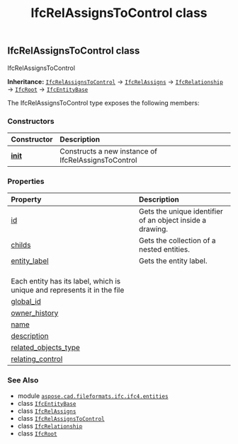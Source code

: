 ﻿---
title: IfcRelAssignsToControl class
second_title: Aspose.CAD for Python via .NET API References
description: 
type: docs
weight: 5200
url: /python-net/aspose.cad.fileformats.ifc.ifc4.entities/ifcrelassignstocontrol/
is_root: false
---

## IfcRelAssignsToControl class

IfcRelAssignsToControl



**Inheritance:** [`IfcRelAssignsToControl`](/cad/python-net/aspose.cad.fileformats.ifc.ifc4.entities/ifcrelassignstocontrol) → 
[`IfcRelAssigns`](/cad/python-net/aspose.cad.fileformats.ifc.ifc4.entities/ifcrelassigns) → 
[`IfcRelationship`](/cad/python-net/aspose.cad.fileformats.ifc.ifc4.entities/ifcrelationship) → 
[`IfcRoot`](/cad/python-net/aspose.cad.fileformats.ifc.ifc4.entities/ifcroot) → 
[`IfcEntityBase`](/cad/python-net/aspose.cad.fileformats.ifc/ifcentitybase)



The IfcRelAssignsToControl type exposes the following members:

### Constructors
| Constructor | Description |
| :- | :- |
| [__init__](/cad/python-net/aspose.cad.fileformats.ifc.ifc4.entities/ifcrelassignstocontrol/__init__/#) | Constructs a new instance of IfcRelAssignsToControl |


### Properties
| Property | Description |
| :- | :- |
| [id](/cad/python-net/aspose.cad.fileformats.ifc.ifc4.entities/ifcrelassignstocontrol/id) | Gets the unique identifier of an object inside a drawing. |
| [childs](/cad/python-net/aspose.cad.fileformats.ifc.ifc4.entities/ifcrelassignstocontrol/childs) | Gets the collection of a nested entities. |
| [entity_label](/cad/python-net/aspose.cad.fileformats.ifc.ifc4.entities/ifcrelassignstocontrol/entity_label) | Gets the entity label.<br/>Each entity has its label, which is unique and represents it in the file |
| [global_id](/cad/python-net/aspose.cad.fileformats.ifc.ifc4.entities/ifcrelassignstocontrol/global_id) |  |
| [owner_history](/cad/python-net/aspose.cad.fileformats.ifc.ifc4.entities/ifcrelassignstocontrol/owner_history) |  |
| [name](/cad/python-net/aspose.cad.fileformats.ifc.ifc4.entities/ifcrelassignstocontrol/name) |  |
| [description](/cad/python-net/aspose.cad.fileformats.ifc.ifc4.entities/ifcrelassignstocontrol/description) |  |
| [related_objects_type](/cad/python-net/aspose.cad.fileformats.ifc.ifc4.entities/ifcrelassignstocontrol/related_objects_type) |  |
| [relating_control](/cad/python-net/aspose.cad.fileformats.ifc.ifc4.entities/ifcrelassignstocontrol/relating_control) |  |



### See Also
* module [`aspose.cad.fileformats.ifc.ifc4.entities`](..)
* class [`IfcEntityBase`](/cad/python-net/aspose.cad.fileformats.ifc/ifcentitybase)
* class [`IfcRelAssigns`](/cad/python-net/aspose.cad.fileformats.ifc.ifc4.entities/ifcrelassigns)
* class [`IfcRelAssignsToControl`](/cad/python-net/aspose.cad.fileformats.ifc.ifc4.entities/ifcrelassignstocontrol)
* class [`IfcRelationship`](/cad/python-net/aspose.cad.fileformats.ifc.ifc4.entities/ifcrelationship)
* class [`IfcRoot`](/cad/python-net/aspose.cad.fileformats.ifc.ifc4.entities/ifcroot)
